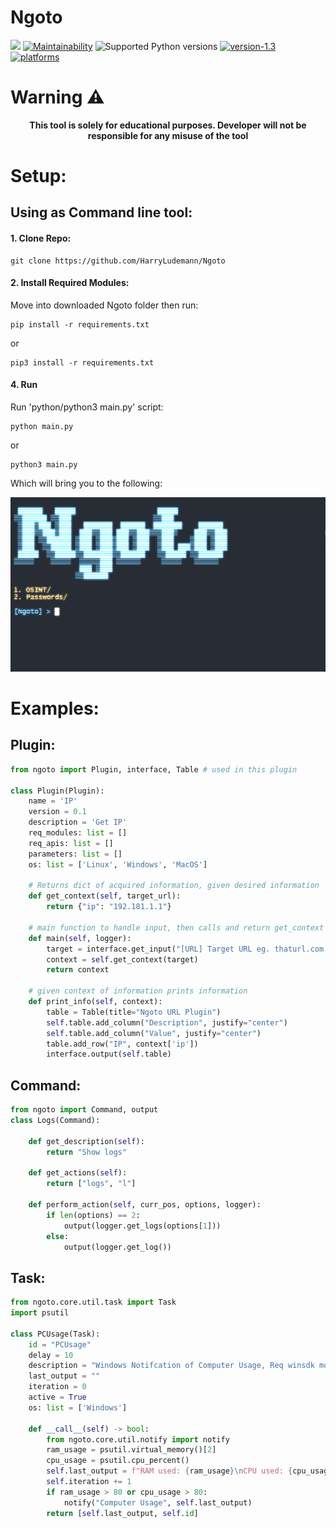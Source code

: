 # Ngoto
[![](https://github.com/HarryLudemann/Ngoto/workflows/pytests/badge.svg)]()
[![Maintainability](https://api.codeclimate.com/v1/badges/08e4dc1f109aaa6c4f75/maintainability)](https://codeclimate.com/github/HarryLudemann/Ngoto/maintainability)
![Supported Python versions](https://img.shields.io/badge/python-3.8+-blue.svg)
[![version-1.3](https://img.shields.io/badge/version-0.0.33-blue)](https://github.com/Datalux/Osintgram/releases/tag/1.3)
[![platforms](https://img.shields.io/badge/platform-windows%20%7C%20linux-blue)](https://github.com/loseys/Oblivion/)


# Warning :warning:

<p align="center"><b>This tool is solely for educational purposes. Developer will not be responsible for any misuse of the tool</b></p>    

# Setup:
## Using as Command line tool:
#### 1. Clone Repo:
```
git clone https://github.com/HarryLudemann/Ngoto
```

#### 2. Install Required Modules:
Move into downloaded Ngoto folder then run:
```
pip install -r requirements.txt
```
or
```
pip3 install -r requirements.txt
```

#### 4. Run
Run 'python/python3 main.py' script:
```
python main.py
```
or
```
python3 main.py
```
Which will bring you to the following:

![](.github/LaunchScreen.png)

# Examples:

## Plugin:
```python
from ngoto import Plugin, interface, Table # used in this plugin

class Plugin(Plugin):
    name = 'IP'
    version = 0.1
    description = 'Get IP'
    req_modules: list = []
    req_apis: list = []
    parameters: list = []
    os: list = ['Linux', 'Windows', 'MacOS']

    # Returns dict of acquired information, given desired information
    def get_context(self, target_url):
        return {"ip": "192.181.1.1"}

    # main function to handle input, then calls and return get_context method
    def main(self, logger):
        target = interface.get_input("[URL] Target URL eg. thaturl.com: ")
        context = self.get_context(target)
        return context

    # given context of information prints information
    def print_info(self, context):
        table = Table(title="Ngoto URL Plugin")   
        self.table.add_column("Description", justify="center")
        self.table.add_column("Value", justify="center")
        table.add_row("IP", context['ip'])
        interface.output(self.table)
```
## Command:
```python
from ngoto import Command, output
class Logs(Command):

    def get_description(self):
        return "Show logs"

    def get_actions(self):
        return ["logs", "l"]

    def perform_action(self, curr_pos, options, logger):
        if len(options) == 2:
            output(logger.get_logs(options[1]))
        else:
            output(logger.get_log())
```

## Task:
```python
from ngoto.core.util.task import Task
import psutil

class PCUsage(Task):
    id = "PCUsage"
    delay = 10
    description = "Windows Notifcation of Computer Usage, Req winsdk module"
    last_output = ""
    iteration = 0
    active = True
    os: list = ['Windows']

    def __call__(self) -> bool:
        from ngoto.core.util.notify import notify
        ram_usage = psutil.virtual_memory()[2]
        cpu_usage = psutil.cpu_percent()
        self.last_output = f"RAM used: {ram_usage}\nCPU used: {cpu_usage}"
        self.iteration += 1
        if ram_usage > 80 or cpu_usage > 80:
            notify("Computer Usage", self.last_output)
        return [self.last_output, self.id]
```
